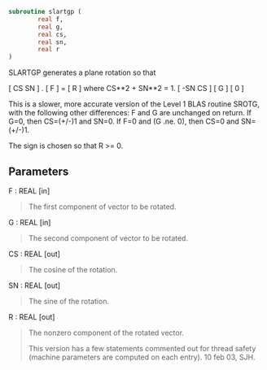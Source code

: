 ```fortran
subroutine slartgp (
        real f,
        real g,
        real cs,
        real sn,
        real r
)
```

SLARTGP generates a plane rotation so that

[  CS  SN  ]  .  [ F ]  =  [ R ]   where CS\*\*2 + SN\*\*2 = 1.
[ -SN  CS  ]     [ G ]     [ 0 ]

This is a slower, more accurate version of the Level 1 BLAS routine SROTG,
with the following other differences:
F and G are unchanged on return.
If G=0, then CS=(+/-)1 and SN=0.
If F=0 and (G .ne. 0), then CS=0 and SN=(+/-)1.

The sign is chosen so that R >= 0.

## Parameters
F : REAL [in]
> The first component of vector to be rotated.

G : REAL [in]
> The second component of vector to be rotated.

CS : REAL [out]
> The cosine of the rotation.

SN : REAL [out]
> The sine of the rotation.

R : REAL [out]
> The nonzero component of the rotated vector.
> 
> This version has a few statements commented out for thread safety
> (machine parameters are computed on each entry). 10 feb 03, SJH.
